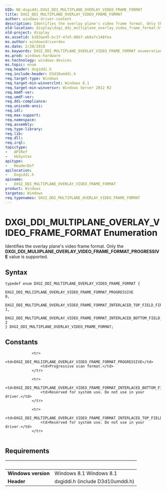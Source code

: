 ```yaml
---
UID: NE:dxgiddi.DXGI_DDI_MULTIPLANE_OVERLAY_VIDEO_FRAME_FORMAT
title: DXGI_DDI_MULTIPLANE_OVERLAY_VIDEO_FRAME_FORMAT
author: windows-driver-content
description: Identifies the overlay plane's video frame format. Only the DXGI_DDI_MULIIPLANE_OVERLAY_VIDEO_FRAME_FORMAT_PROGRESSIVE value is supported.
old-location: display\dxgi_ddi_multiplane_overlay_video_frame_format.htm
old-project: display
ms.assetid: b183ae45-bc37-47e5-88b7-ab9a7c148fea
ms.author: windowsdriverdev
ms.date: 2/20/2018
ms.keywords: DXGI_DDI_MULTIPLANE_OVERLAY_VIDEO_FRAME_FORMAT enumeration [Display Devices], display.dxgi_ddi_multiplane_overlay_video_frame_format, dxgiddi/DXGI_DDI_MULTIPLANE_OVERLAY_VIDEO_FRAME_FORMAT_INTERLACED_TOP_FIELD_FIRST, dxgiddi/DXGI_DDI_MULIIPLANE_OVERLAY_VIDEO_FRAME_FORMAT_PROGRESSIVE, dxgiddi/DXGI_DDI_MULTIPLANE_OVERLAY_VIDEO_FRAME_FORMAT, dxgiddi/DXGI_DDI_MULTIPLANE_OVERLAY_VIDEO_FRAME_FORMAT_INTERLACED_BOTTOM_FIELD_FIRST, DXGI_DDI_MULTIPLANE_OVERLAY_VIDEO_FRAME_FORMAT_INTERLACED_BOTTOM_FIELD_FIRST, DXGI_DDI_MULTIPLANE_OVERLAY_VIDEO_FRAME_FORMAT_INTERLACED_TOP_FIELD_FIRST, DXGI_DDI_MULTIPLANE_OVERLAY_VIDEO_FRAME_FORMAT, DXGI_DDI_MULIIPLANE_OVERLAY_VIDEO_FRAME_FORMAT_PROGRESSIVE
ms.prod: windows-hardware
ms.technology: windows-devices
ms.topic: enum
req.header: dxgiddi.h
req.include-header: D3d10umddi.h
req.target-type: Windows
req.target-min-winverclnt: Windows 8.1
req.target-min-winversvr: Windows Server 2012 R2
req.kmdf-ver: 
req.umdf-ver: 
req.ddi-compliance: 
req.unicode-ansi: 
req.idl: 
req.max-support: 
req.namespace: 
req.assembly: 
req.type-library: 
req.lib: 
req.dll: 
req.irql: 
topictype:
-	APIRef
-	kbSyntax
apitype:
-	HeaderDef
apilocation:
-	Dxgiddi.h
apiname:
-	DXGI_DDI_MULTIPLANE_OVERLAY_VIDEO_FRAME_FORMAT
product: Windows
targetos: Windows
req.typenames: DXGI_DDI_MULTIPLANE_OVERLAY_VIDEO_FRAME_FORMAT
---
```


# DXGI_DDI_MULTIPLANE_OVERLAY_VIDEO_FRAME_FORMAT Enumeration
Identifies the overlay plane's video frame format. Only the <b>DXGI_DDI_MULIIPLANE_OVERLAY_VIDEO_FRAME_FORMAT_PROGRESSIVE</b> value is supported.

## Syntax
````
typedef enum DXGI_DDI_MULTIPLANE_OVERLAY_VIDEO_FRAME_FORMAT { 
  DXGI_DDI_MULIIPLANE_OVERLAY_VIDEO_FRAME_FORMAT_PROGRESSIVE                    = 0,
  DXGI_DDI_MULTIPLANE_OVERLAY_VIDEO_FRAME_FORMAT_INTERLACED_TOP_FIELD_FIRST     = 1,
  DXGI_DDI_MULTIPLANE_OVERLAY_VIDEO_FRAME_FORMAT_INTERLACED_BOTTOM_FIELD_FIRST  = 2
} DXGI_DDI_MULTIPLANE_OVERLAY_VIDEO_FRAME_FORMAT;
````

## Constants

<table>
            
                <tr>
                    <td>DXGI_DDI_MULIIPLANE_OVERLAY_VIDEO_FRAME_FORMAT_PROGRESSIVE</td>
                    <td>Progressive scan format.</td>
                </tr>
            
                <tr>
                    <td>DXGI_DDI_MULTIPLANE_OVERLAY_VIDEO_FRAME_FORMAT_INTERLACED_BOTTOM_FIELD_FIRST</td>
                    <td>Reserved for system use. Do not use in your driver.</td>
                </tr>
            
                <tr>
                    <td>DXGI_DDI_MULTIPLANE_OVERLAY_VIDEO_FRAME_FORMAT_INTERLACED_TOP_FIELD_FIRST</td>
                    <td>Reserved for system use. Do not use in your driver.</td>
                </tr>
</table>


## Requirements
| &nbsp; | &nbsp; |
| ---- |:---- |
| **Windows version** | Windows 8.1 Windows 8.1 |
| **Header** | dxgiddi.h (include D3d10umddi.h) |